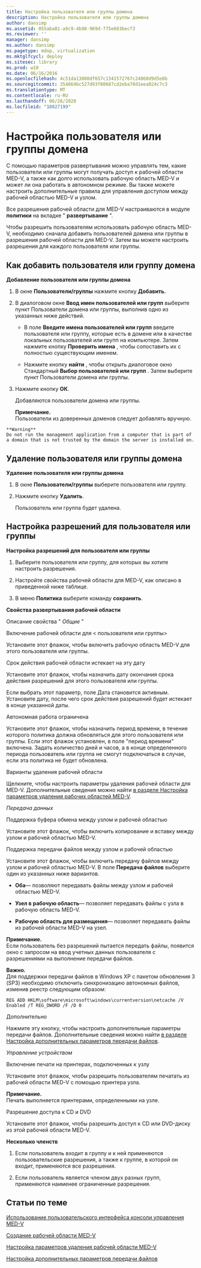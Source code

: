 ```yaml
---
title: Настройка пользователя или группы домена
description: Настройка пользователя или группы домена
author: dansimp
ms.assetid: 055aba81-a9c9-4b98-969d-775e603becf3
ms.reviewer: ''
manager: dansimp
ms.author: dansimp
ms.pagetype: mdop, virtualization
ms.mktglfcycl: deploy
ms.sitesec: library
ms.prod: w10
ms.date: 06/16/2016
ms.openlocfilehash: 4c51da13808df657c1341572767c24860d9d5e8b
ms.sourcegitcommit: 354664bc527d93f80687cd2eba70d1eea024c7c3
ms.translationtype: MT
ms.contentlocale: ru-RU
ms.lasthandoff: 06/26/2020
ms.locfileid: "10827199"
---
```

# Настройка пользователя или группы домена


С помощью параметров развертывания можно управлять тем, какие пользователи или группы могут получать доступ к рабочей области MED-V, а также как долго использовать рабочую область MED-V и может ли она работать в автономном режиме. Вы также можете настроить дополнительные правила для управления доступом между рабочей областью MED-V и узлом.

Все разрешения рабочей области для MED-V настраиваются в модуле **политики** на вкладке " **развертывание** ".

Чтобы разрешить пользователям использовать рабочую область MED-V, необходимо сначала добавить пользователей домена или группы в разрешения рабочей области для MED-V. Затем вы можете настроить разрешения для каждого пользователя или группы.

## Как добавить пользователя или группу домена


**Добавление пользователя или группы домена**

1.  В окне **Пользователи/группы** нажмите кнопку **Добавить.**

2.  В диалоговом окне **Ввод имен пользователей или групп** выберите пункт Пользователи домена или группы, выполнив одно из указанных ниже действий.

    -   В поле **Введите имена пользователей или групп** введите пользователя или группу, которые есть в домене или в качестве локальных пользователей или групп на компьютере. Затем нажмите кнопку **Проверить имена** , чтобы сопоставить их с полностью существующим именем.

    -   Нажмите кнопку **найти** , чтобы открыть диалоговое окно Стандартный **Выбор пользователей или групп** . Затем выберите пункт Пользователи домена или группы.

3.  Нажмите кнопку **ОК**.

    Добавляются пользователи домена или группы.

    **Примечание.**  
    Пользователи из доверенных доменов следует добавлять вручную.



~~~
**Warning**  
Do not run the management application from a computer that is part of a domain that is not trusted by the domain the server is installed on.
~~~



## Удаление пользователя или группы домена


**Удаление пользователя или группы домена**

1.  В окне **Пользователи/группы** выберите пользователя или группу.

2.  Нажмите кнопку **Удалить**.

    Пользователь или группа будет удалена.

## Настройка разрешений для пользователя или группы


**Настройка разрешений для пользователя или группы**

1.  Выберите пользователя или группу, для которых вы хотите настроить разрешения.

2.  Настройте свойства рабочей области для MED-V, как описано в приведенной ниже таблице.

3.  В меню **Политика** выберите команду **сохранить**.

**Свойства развертывания рабочей области**

Описание свойства " *Общие* "

Включение рабочей области для &lt; пользователя или группы&gt;

Установите этот флажок, чтобы включить рабочую область MED-V для этого пользователя или группы.

Срок действия рабочей области истекает на эту дату

Установите этот флажок, чтобы назначить дату окончания срока действия разрешений для этого пользователя или группы.

Если выбрать этот параметр, поле Дата становится активным. Установите дату, после чего срок действия разрешений будет истекает в конце указанной даты.

Автономная работа ограничена

Установите этот флажок, чтобы назначить период времени, в течение которого политика должна обновляться для этого пользователя или группы. Если этот флажок установлен, в поле "период времени" включена. Задать количество дней и часов, а в конце определенного периода пользователь или группа не смогут подключаться в случае, если эта политика не будет обновлена.

Варианты удаления рабочей области

Щелкните, чтобы настроить параметры удаления рабочей области для MED-V. Дополнительные сведения можно найти [в разделе Настройка параметров удаления рабочих областей MED-V](how-to-set-med-v-workspace-deletion-options.md).

*Передача данных*

Поддержка буфера обмена между узлом и рабочей областью

Установите этот флажок, чтобы включить копирование и вставку между узлом и рабочей областью MED-V.

Поддержка передачи файлов между узлом и рабочей областью

Установите этот флажок, чтобы включить передачу файлов между узлом и рабочей областью MED-V. В поле **Передача файлов** выберите один из указанных ниже вариантов.

-   **Оба**— позволяют передавать файлы между узлом и рабочей областью MED-V.

-   **Узел в рабочую область**— позволяет передавать файлы с узла в рабочую область MED-V.

-   **Рабочую область для размещения**— позволяет передавать файлы из рабочей области MED-V на узел.

**Примечание.**  
Если пользователь без разрешений пытается передать файлы, появится окно с запросом на ввод учетных данных пользователя с разрешениями на выполнение передачи файлов.



**Важно.**  
Для поддержки передачи файлов в Windows XP с пакетом обновления 3 (SP3) необходимо отключить синхронизацию автономных файлов, изменив реестр следующим образом:

`REG ADD HKLM\software\microsoft\windows\currentversion\netcache /V Enabled /T REG_DWORD /F /D 0`



Дополнительно

Нажмите эту кнопку, чтобы настроить дополнительные параметры передачи файлов. Дополнительные сведения можно найти [в разделе Настройка дополнительных параметров передачи файлов](how-to-set-advanced-file-transfer-options.md).

*Управление устройством*

Включение печати на принтерах, подключенных к узлу

Установите этот флажок, чтобы разрешить пользователям печатать из рабочей области MED-V с помощью принтера узла.

**Примечание.**  
Печать выполняется принтерами, определенными на узле.



Разрешение доступа к CD и DVD

Установите этот флажок, чтобы разрешить доступ к CD или DVD-диску из этой рабочей области MED-V.



**Несколько членств**

1.  Если пользователь входит в группу и к ней применяются пользовательские разрешения, а также к группе, в которой он входит, применяются все разрешения.

2.  Если пользователь является членом двух разных групп, применяются наименее ограниченные разрешения.

## Статьи по теме


[Использование пользовательского интерфейса консоли управления MED-V](using-the-med-v-management-console-user-interface.md)

[Создание рабочей области MED-V](creating-a-med-v-workspacemedv-10-sp1.md)

[Настройка параметров удаления рабочей области MED-V](how-to-set-med-v-workspace-deletion-options.md)

[Настройка дополнительных параметров передачи файлов](how-to-set-advanced-file-transfer-options.md)









